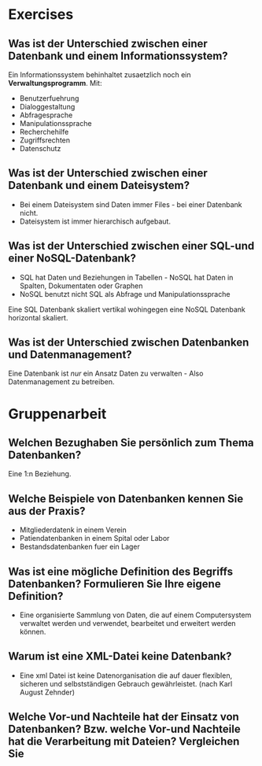 # Exercises

## Was ist der Unterschied zwischen einer Datenbank und einem Informationssystem?

Ein Informationssystem behinhaltet zusaetzlich noch ein **Verwaltungsprogramm**.
Mit:

* Benutzerfuehrung
* Dialoggestaltung
* Abfragesprache
* Manipulationssprache
* Recherchehilfe
* Zugriffsrechten
* Datenschutz

## Was ist der Unterschied zwischen einer Datenbank und einem Dateisystem?

* Bei einem Dateisystem sind Daten immer Files - bei einer Datenbank nicht.
* Dateisystem ist immer hierarchisch aufgebaut.

## Was ist der Unterschied zwischen einer SQL-und einer NoSQL-Datenbank?

* SQL hat Daten und Beziehungen in Tabellen - NoSQL hat Daten in Spalten, Dokumentaten oder Graphen
* NoSQL benutzt nicht SQL als Abfrage und Manipulationssprache

Eine SQL Datenbank skaliert vertikal wohingegen eine NoSQL Datenbank horizontal skaliert.

## Was ist der Unterschied zwischen Datenbanken und Datenmanagement?

Eine Datenbank ist *nur* ein Ansatz Daten zu verwalten - Also Datenmanagement zu betreiben.

# Gruppenarbeit

## Welchen Bezughaben Sie persönlich zum Thema Datenbanken?

Eine 1:n Beziehung.

## Welche Beispiele von Datenbanken kennen Sie aus der Praxis?

* Mitgliederdatenk in einem Verein
* Patiendatenbanken in einem Spital oder Labor
* Bestandsdatenbanken fuer ein Lager

## Was ist eine mögliche Definition des Begriffs Datenbanken? Formulieren Sie Ihre eigene Definition?

* Eine organisierte Sammlung von Daten, die auf einem Computersystem verwaltet werden und verwendet, bearbeitet und erweitert werden können.

## Warum ist eine XML-Datei keine Datenbank?

* Eine xml Datei ist keine Datenorganisation die auf dauer flexiblen, sicheren und selbstständigen Gebrauch gewährleistet.
(nach Karl August Zehnder)

## Welche Vor-und Nachteile hat der Einsatz von Datenbanken? Bzw. welche Vor-und Nachteile hat die Verarbeitung mit Dateien? Vergleichen Sie

